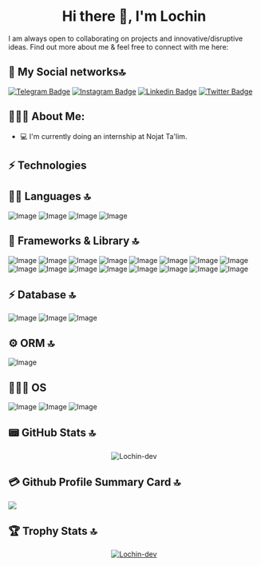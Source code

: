 <h1 align="center">Hi there 👋, I'm Lochin</h1>

I am always open to collaborating on projects and innovative/disruptive ideas. Find out more about me & feel free to connect with me here:

## 👨 My Social networks🔝
[![Telegram Badge](https://img.shields.io/badge/@Lochinbek2212-2CA5E0?style=flat-square&logo=telegram&logoColor=white&link=https://t.me/lochinbek2212)](https://t.me/lochinbek2212) 
[![Instagram Badge](https://img.shields.io/badge/@_kuvond1kov-E5524F?style=flat-square&logo=instagram&logoColor=white&link=https://www.instagram.com/_kuvond1kov)](https://www.instagram.com/_kuvond1kov)
[![Linkedin Badge](https://img.shields.io/badge/-@lochin_quvondiqov-blue?style=flat-square&logo=Linkedin&logoColor=white&link=https://www.linkedin.com/in/lochin-quvondiqov-b94547262)](https://www.linkedin.com/in/lochin-quvondiqov-b94547262/)
[![Twitter Badge](https://img.shields.io/badge/-@_kuvond1kov-1DA1F2?style=flat-square&logo=Twitter&logoColor=white&link=https://twitter.com/_kuvond1kov)](https://twitter.com/_kuvond1kov)


<h2 align="left">👨🏻‍💻 About Me:</h2>

- :computer: I'm currently doing an internship at Nojat Ta'lim.

## ⚡ Technologies

## 👩‍💻 Languages 🔝
![Image](https://img.shields.io/badge/-HTML5-E34F26?style=for-the-badge&logo=html5&logoColor=white)
![Image](https://img.shields.io/badge/-CSS3-1572B6?style=for-the-badge&logo=css3)
![Image](https://img.shields.io/badge/JavaScript-323330?style=for-the-badge&logo=javascript&logoColor=F7DF1E)
![Image](https://img.shields.io/badge/TypeScript-007ACC?style=for-the-badge&logo=typescript&logoColor=white)


## 🚀 Frameworks & Library 🔝
![Image](https://img.shields.io/badge/React-20232A?style=for-the-badge&logo=react&logoColor=61DAFB)
![Image](https://img.shields.io/badge/React_Router-CA4245?style=for-the-badge&logo=react-router&logoColor=white)
![Image](https://img.shields.io/badge/React_Query-FF4154?style=for-the-badge&logo=React_Query&logoColor=white)
![Image](https://img.shields.io/badge/Node.js-339933?style=for-the-badge&logo=nodedotjs&logoColor=white)
![Image](https://img.shields.io/badge/npm-CB3837?style=for-the-badge&logo=npm&logoColor=white)
![Image](https://img.shields.io/badge/Tailwind_CSS-38B2AC?style=for-the-badge&logo=tailwind-css&logoColor=white)
![Image](https://img.shields.io/badge/Redux-593D88?style=for-the-badge&logo=redux&logoColor=white)
![Image](https://img.shields.io/badge/nestjs-E0234E?style=for-the-badge&logo=nestjs&logoColor=white)
![Image](https://img.shields.io/badge/Yarn-2C8EBB?style=for-the-badge&logo=yarn&logoColor=white)
![Image](https://img.shields.io/badge/Sass-CC6699?style=for-the-badge&logo=sass&logoColor=white)
![Image](https://img.shields.io/badge/Socket.io-010101?&style=for-the-badge&logo=Socket.io&logoColor=white)
![Image](https://img.shields.io/badge/Vite-B73BFE?style=for-the-badge&logo=vite&logoColor=FFD62E)
![Image](https://img.shields.io/badge/-GraphQL-E10098?style=for-the-badge&logo=graphql)
![Image](https://img.shields.io/badge/-Apollo%20GraphQL-311C87?style=for-the-badge&logo=apollo-graphql)
![Image](https://img.shields.io/badge/-Bootstrap-563D7C?style=for-the-badge&logo=bootstrap)
![Image](https://img.shields.io/badge/JWT-000000?style=for-the-badge&logo=JSON%20web%20tokens&logoColor=white)
## ⚡ Database 🔝
![Image](https://img.shields.io/badge/redis-%23DD0031.svg?&style=for-the-badge&logo=redis&logoColor=white)
![Image](https://img.shields.io/badge/PostgreSQL-316192?style=for-the-badge&logo=postgresql&logoColor=white)
![Image](https://img.shields.io/badge/MongoDB-4EA94B?style=for-the-badge&logo=mongodb&logoColor=white)
## ⚙️ ORM 🔝
![Image](	https://img.shields.io/badge/Sequelize-52B0E7?style=for-the-badge&logo=Sequelize&logoColor=white)
## 👨🏻‍💻 OS
![Image](https://img.shields.io/badge/Windows-0078D6?style=for-the-badge&logo=windows&logoColor=white)
![Image](https://img.shields.io/badge/Linux-FCC624?style=for-the-badge&logo=linux&logoColor=black)
![Image](https://img.shields.io/badge/Lubuntu-0068C8?style=for-the-badge&logo=lubuntu&logoColor=white)


## 📟 GitHub Stats 🔝                                                    
<p align="center"> <img src="https://github-readme-stats.vercel.app/api?username=Lochin-dev&show_icons=true&theme=gotham" alt="Lochin-dev" />
  
## 💳 Github Profile Summary Card 🔝
<img width='' align="center" src="https://github-profile-summary-cards.vercel.app/api/cards/profile-details?username=Lochin-dev" />
 
## 🏆 Trophy Stats 🔝
<p align="center"> <a href="https://github.com/ryo-ma/github-profile-trophy"><img src="https://github-profile-trophy.vercel.app/?username=Lochin-dev&theme=onestar&row=1&margin-w=15&margin-h=15&no-bg=true" alt="Lochin-dev" /></a> </p>


